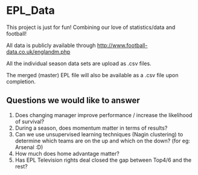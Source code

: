 # EPL_Data
This project is just for fun! Combining our love of statistics/data and football!

All data is publicly available through http://www.football-data.co.uk/englandm.php

All the individual season data sets are upload as .csv files.

The merged (master) EPL file will also be available as a .csv file upon completion.


## Questions we would like to answer
1. Does changing manager improve performance / increase the likelihood of survival?
2. During a season, does momentum matter in terms of results?
3. Can we use unsupervised learning techniques (Nagin clustering) to determine which teams are on the up and which on the down? (for eg: Arsenal :D)
4. How much does home advantage matter?
5. Has EPL Television rights deal closed the gap between Top4/6 and the rest?

